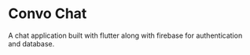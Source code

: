 # Convo Chat

A chat application built with flutter along with firebase for authentication and database.



